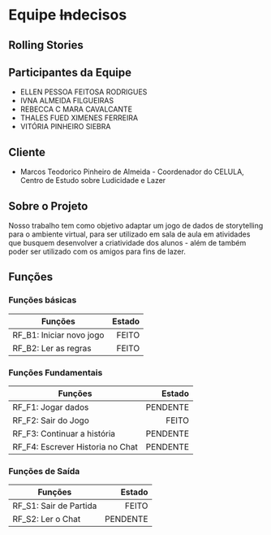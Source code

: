 # Equipe <s>In</s>decisos

## Rolling Stories

## Participantes da Equipe
- ELLEN PESSOA FEITOSA RODRIGUES
- IVNA ALMEIDA FILGUEIRAS
- REBECCA C MARA CAVALCANTE 
- THALES FUED XIMENES FERREIRA
- VITÓRIA PINHEIRO SIEBRA

## Cliente
- Marcos Teodorico Pinheiro de Almeida - Coordenador do CELULA, Centro de Estudo sobre Ludicidade e Lazer

## Sobre o Projeto
Nosso trabalho tem como objetivo adaptar um jogo de dados de storytelling para o ambiente virtual, para ser utilizado em sala de aula em atividades que busquem desenvolver a criatividade dos alunos - além de também poder ser utilizado com os amigos para fins de lazer.

## Funções 
### Funções básicas
| Funções     | Estado |
| --------- | -----:|
| RF_B1: Iniciar novo jogo  | FEITO |
| RF_B2: Ler as regras    |   FEITO |

### Funções Fundamentais 
| Funções     | Estado |
| --------- | -----:|
| RF_F1: Jogar dados  | PENDENTE |
| RF_F2: Sair do Jogo    |   FEITO |
| RF_F3: Continuar a história     |    PENDENTE |
| RF_F4: Escrever Historia no Chat     |    PENDENTE |

### Funções de Saída 
| Funções     | Estado |
| --------- | -----:|
| RF_S1: Sair de Partida | FEITO |
| RF_S2: Ler o Chat     |   PENDENTE |

